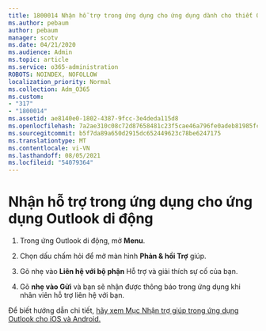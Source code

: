 ```yaml
---
title: 1800014 Nhận hỗ trợ trong ứng dụng cho ứng dụng dành cho thiết Outlook di động
ms.author: pebaum
author: pebaum
manager: scotv
ms.date: 04/21/2020
ms.audience: Admin
ms.topic: article
ms.service: o365-administration
ROBOTS: NOINDEX, NOFOLLOW
localization_priority: Normal
ms.collection: Adm_O365
ms.custom:
- "317"
- "1800014"
ms.assetid: ae8140e0-1802-4387-9fcc-3e4deda115d8
ms.openlocfilehash: 7a2ae310c08c72d87658481c23f5cae46a796fe0adeb81985fc333343326d256
ms.sourcegitcommit: b5f7da89a650d2915dc652449623c78be6247175
ms.translationtype: MT
ms.contentlocale: vi-VN
ms.lasthandoff: 08/05/2021
ms.locfileid: "54079364"
---
```

# <a name="get-in-app-support-for-the-outlook-mobile-app"></a>Nhận hỗ trợ trong ứng dụng cho ứng dụng Outlook di động

1. Trong ứng Outlook di động, mở **Menu**.

2. Chọn dấu chấm hỏi để mở màn hình **Phản &amp; hồi Trợ** giúp.

3. Gõ nhẹ vào **Liên hệ với bộ phận** Hỗ trợ và giải thích sự cố của bạn.

4. Gõ **nhẹ vào Gửi** và bạn sẽ nhận được thông báo trong ứng dụng khi nhân viên hỗ trợ liên hệ với bạn.

Để biết hướng dẫn chi tiết, [hãy xem Mục Nhận trợ giúp trong ứng dụng Outlook cho iOS và Android.](https://support.office.com/article/218a22d1-9fa5-4889-b689-de1c63493243.aspx#ID0EAABAAA=Contact_Support)
